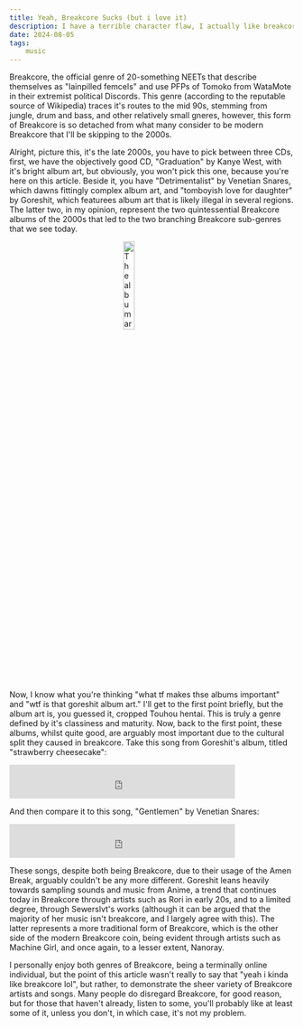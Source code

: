 ```yaml
---
title: Yeah, Breakcore Sucks (but i love it)
description: I have a terrible character flaw, I actually like breakcore, in this article I try and rationalize why I like Breakcore and you should like it too, briefly going over the history of the genre, and a few artists. Don't read this if you're sane, if you're not, click the title. Sorry for writing this article, but someone had to do it, and I'm the brave martyr that
date: 2024-08-05
tags: 
    music
---
```


Breakcore, the official genre of 20-something NEETs that describe themselves as "lainpilled femcels" and use PFPs of Tomoko from WataMote in their extremist political Discords. This genre (according to the reputable source of Wikipedia) traces it's routes to the mid 90s, stemming from jungle, drum and bass, and other relatively small gneres, however, this form of Breakcore is so detached from what many consider to be modern Breakcore that I'll be skipping to the 2000s. 

Alright, picture this, it's the late 2000s, you have to pick between three CDs, first, we have the objectively good CD, "Graduation" by Kanye West, with it's bright album art, but obviously, you won't pick this one, because you're here on this article. Beside it, you have "Detrimentalist" by Venetian Snares, which dawns fittingly complex album art, and "tomboyish love for daughter" by Goreshit, which featurees album art that is likely illegal in several regions. The latter two, in my opinion, represent the two quintessential Breakcore albums of the 2000s that led to the two branching Breakcore sub-genres that we see today. 

<img src="/img/2x1.png" alt=" The album art of Detrimentalist by Venetian Snares and toboyish love for daughter by Goreshit " height="20%" style="display: block; margin: 0 auto"/> 

Now, I know what you're thinking "what tf makes thse albums important" and "wtf is that goreshit album art." I'll get to the first point briefly, but the album art is, you guessed it, cropped Touhou hentai. This is truly a genre defined by it's classiness and maturity. Now, back to the first point, these albums, whilst quite good, are arguably most important due to the cultural split they caused in breakcore. Take this song from Goreshit's album, titled "strawberry cheesecake":

<iframe
   frameborder="0"
   width="400"
   height="60"
   src="https://drive.google.com/file/d/1Ps5KFM_7DbCy-CoMHW99eNLHELdnY7Jx/preview?usp=drivesdk">
</iframe>

And then compare it to this song, "Gentlemen" by Venetian Snares:
<iframe
   frameborder="0"
   width="400"
   height="60"
   src="https://drive.google.com/file/d/1MuksT2iE1mdgb-bE6yJJA-VQm7L8UKQ0/preview?usp=drivesdk">
</iframe>

These songs, despite both being Breakcore, due to their usage of the Amen Break, arguably couldn't be any more different. Goreshit leans heavily towards sampling sounds and music from Anime, a trend that continues today in Breakcore through artists such as Rori in early 20s, and to a limited degree, through Sewerslvt's works (although it can be argued that the majority of her music isn't breakcore, and I largely agree with this). The latter represents a more traditional form of Breakcore, which is the other side of the modern Breakcore coin, being evident through artists such as Machine Girl, and once again, to a lesser extent, Nanoray.

I personally enjoy both genres of Breakcore, being a terminally online individual, but the point of this article wasn't really to say that "yeah i kinda like breakcore lol", but rather, to demonstrate the sheer variety of Breakcore artists and songs. Many people do disregard Breakcore, for good reason, but for those that haven't already, listen to some, you'll probably like at least some of it, unless you don't, in which case, it's not my problem.
